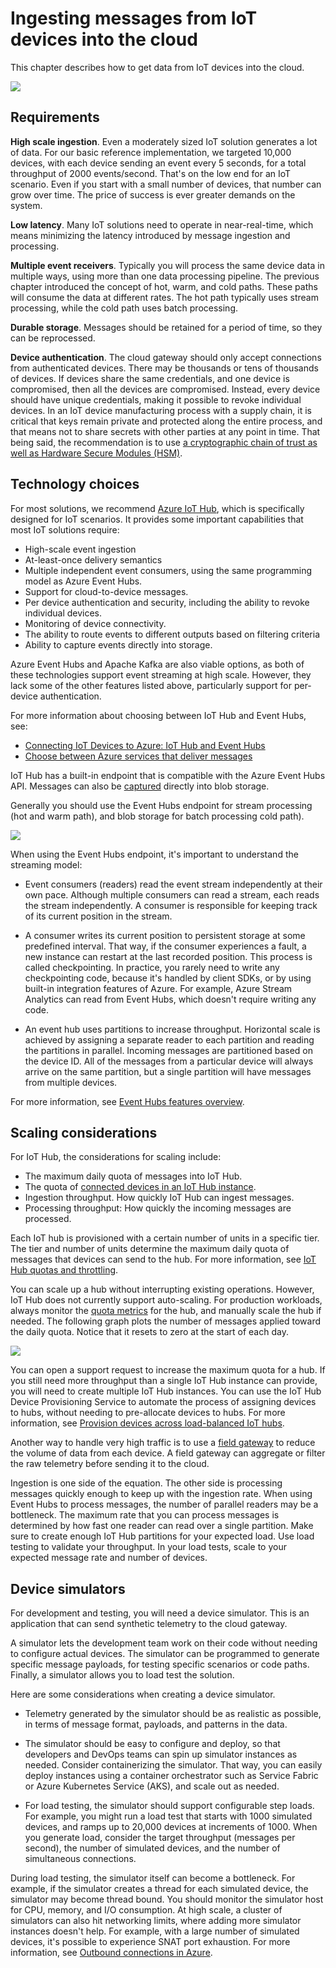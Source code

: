 # Ingesting messages from IoT devices into the cloud

This chapter describes how to get data from IoT devices into the cloud.

![](./_images/event-ingestion.png)


## Requirements 

**High scale ingestion**. Even a moderately sized IoT solution generates a lot of data. For our basic reference implementation, we targeted 10,000 devices, with each device sending an event every 5 seconds, for a total throughput of 2000 events/second. That's on the low end for an IoT scenario. Even if you start with a small number of devices, that number can grow over time. The price of success is ever greater demands on the system.

**Low latency**. Many IoT solutions need to operate in near-real-time, which means minimizing the latency introduced by message ingestion and processing.

**Multiple event receivers**. Typically you will process the same device data in multiple ways, using more than one data processing pipeline. The previous chapter introduced the concept of hot, warm, and cold paths. These paths will consume the data at different rates. The hot path typically uses stream processing, while the cold path uses batch processing.

**Durable storage**. Messages should be retained for a period of time, so they can be reprocessed. 

**Device authentication**. The cloud gateway should only accept connections from authenticated devices. There may be thousands or tens of thousands of devices. If devices share the same credentials, and one device is compromised, then all the devices are compromised. Instead, every device should have unique credentials, making it possible to revoke individual devices. In an IoT device manufacturing process with a supply chain, it is critical that keys remain private and protected along the entire process, and that means not to share secrets with other parties at any point in time. That being said, the recommendation is to use [a cryptographic chain of trust as well as Hardware Secure Modules (HSM)](https://docs.microsoft.com/en-us/azure/iot-hub/iot-hub-x509ca-overview).

## Technology choices

For most solutions, we recommend [Azure IoT Hub](https://docs.microsoft.com/en-us/azure/iot-hub/about-iot-hub), which is specifically designed for IoT scenarios. It provides some important capabilities that most IoT solutions require:

- High-scale event ingestion
- At-least-once delivery semantics
- Multiple independent event consumers, using the same programming model as Azure Event Hubs. 
- Support for cloud-to-device messages.
- Per device authentication and security, including the ability to revoke individual devices.
- Monitoring of device connectivity.
- The ability to route events to different outputs based on filtering criteria
- Ability to capture events directly into storage.

Azure Event Hubs and Apache Kafka are also viable options, as both of these technologies support event streaming at high scale. However, they lack some of the other features listed above, particularly support for per-device authentication. 

For more information about choosing between IoT Hub and Event Hubs, see:

- [Connecting IoT Devices to Azure: IoT Hub and Event Hubs](https://docs.microsoft.com/en-us/azure/iot-hub/iot-hub-compare-event-hubs)
- [Choose between Azure services that deliver messages](https://docs.microsoft.com/en-us/azure/event-grid/compare-messaging-services)

IoT Hub has a built-in endpoint that is compatible with the Azure Event Hubs API. Messages can also be [captured](https://docs.microsoft.com/en-us/azure/iot-hub/iot-hub-devguide-messages-read-custom) directly into blob storage.

Generally you should use the Event Hubs endpoint for stream processing (hot and warm path), and blob storage for batch processing cold path).

![](./_images/iot-hub-routing.png)

When using the Event Hubs endpoint, it's important to understand the streaming model: 

- Event consumers (readers) read the event stream independently at their own pace. Although multiple consumers can read a stream, each reads the stream independently. A consumer is responsible for keeping track of its current position in the stream.

- A consumer writes its current position to persistent storage at some predefined interval. That way, if the consumer experiences a fault, a new instance can restart at the last recorded position. This process is called checkpointing. In practice, you rarely need to write any checkpointing code, because it's handled by client SDKs, or by using built-in integration features of Azure. For example, Azure Stream Analytics can read from Event Hubs, which doesn't require writing any code.

- An event hub uses partitions to increase throughput. Horizontal scale is achieved by assigning a separate reader to each partition and reading the partitions in parallel. Incoming messages are partitioned based on the device ID. All of the messages from a particular device will always arrive on the same partition, but a single partition will have messages from multiple devices.

For more information, see [Event Hubs features overview](https://docs.microsoft.com/en-us/azure/event-hubs/event-hubs-features).

## Scaling considerations

For IoT Hub, the considerations for scaling include:

- The maximum daily quota of messages into IoT Hub.
- The quota of [connected devices in an IoT Hub instance](https://docs.microsoft.com/en-us/azure/iot-hub/iot-hub-devguide-quotas-throttling#other-limits).
- Ingestion throughput. How quickly IoT Hub can ingest messages.
- Processing throughput: How quickly the incoming messages are processed.

Each IoT hub is provisioned with a certain number of units in a specific tier. The tier and number of units determine the maximum daily quota of messages that devices can send to the hub. For more information, see [IoT Hub quotas and throttling](https://docs.microsoft.com/en-us/azure/iot-hub/iot-hub-devguide-quotas-throttling). 

You can scale up a hub without interrupting existing operations. However, IoT Hub does not currently support auto-scaling. For production workloads, always monitor the [quota metrics](https://docs.microsoft.com/en-us/rest/api/iothub/iothubresource/getquotametrics) for the hub, and manually scale the hub if needed. The following graph plots the number of messages applied toward the daily quota. Notice that it resets to zero at the start of each day. 

![](./_images/iot-hub-quota.png)

You can open a support request to increase the maximum quota for a hub. If you still need more throughput than a single IoT Hub instance can provide, you will need to create multiple IoT Hub instances. You can use the IoT Hub Device Provisioning Service to automate the process of assigning devices to hubs, without needing to pre-allocate devices to hubs. For more information, see [Provision devices across load-balanced IoT hubs](https://docs.microsoft.com/en-us/azure/iot-dps/tutorial-provision-multiple-hubs). 

Another way to handle very high traffic is to use a [field gateway](./field-gateways.md) to reduce the volume of data from each device. A field gateway can aggregate or filter the raw telemetry before sending it to the cloud. 

Ingestion is one side of the equation. The other side is processing messages quickly enough to keep up with the ingestion rate. When using Event Hubs to process messages, the number of parallel readers may be a bottleneck. The maximum rate that you can process messages is determined by how fast one reader can read over a single partition. Make sure to create enough IoT Hub partitions for your expected load. Use load testing to validate your throughput. In your load tests, scale to your expected message rate and number of devices.

## Device simulators

For development and testing, you will need a device simulator. This is an application that can send synthetic telemetry to the cloud gateway.

A simulator lets the development team work on their code without needing to configure actual devices. The simulator can be programmed to generate specific message payloads, for testing specific scenarios or code paths. Finally, a simulator allows you to load test the solution. 

Here are some considerations when creating a device simulator. 

- Telemetry generated by the simulator should be as realistic as possible, in terms of message format, payloads, and patterns in the data. 

- The simulator should be easy to configure and deploy, so that developers and DevOps teams can spin up simulator instances as needed. Consider containerizing the simulator. That way, you can easily deploy instances using a container orchestrator such as Service Fabric or Azure Kubernetes Service (AKS), and scale out as needed.

- For load testing, the simulator should support configurable step loads. For example, you might run a load test that starts with 1000 simulated devices, and ramps up to 20,000 devices at increments of 1000. When you generate load, consider the target throughput (messages per second), the number of simulated devices, and the number of simultaneous connections.

During load testing, the simulator itself can become a bottleneck. For example, if the simulator creates a thread for each simulated device, the simulator may become thread bound. You should monitor the simulator host for CPU, memory, and I/O consumption. At high scale, a cluster of simulators can also hit networking limits, where adding more simulator instances doesn't help. For example, with a large number of simulated devices, it's possible to experience SNAT port exhaustion. For more information, see [Outbound connections in Azure](https://docs.microsoft.com/en-us/azure/load-balancer/load-balancer-outbound-connections).


